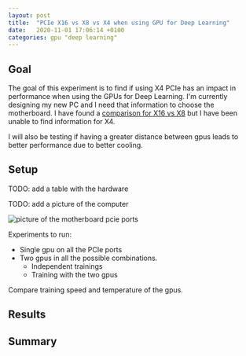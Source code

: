 ```yaml
---
layout: post
title:  "PCIe X16 vs X8 vs X4 when using GPU for Deep Learning"
date:   2020-11-01 17:06:14 +0100
categories: gpu "deep learning"
---
```


## Goal

The goal of this experiment is to find if using X4 PCIe has an impact in performance when using the GPUs for Deep Learning. 
I'm currently designing my new PC and I need that information to choose the motherboard. I have found a [comparison for X16 vs X8](https://www.pugetsystems.com/labs/hpc/PCIe-X16-vs-X8-with-4-x-Titan-V-GPUs-for-Machine-Learning-1167/#pcie-x16-vs-x8-vgg-in-keras-tensorflow-disk-streaming-25000-images-brtitan-v-gpus-br-training-time-for-4-epochs) 
but I have been unable to find information for X4. 

I will also be testing if having a greater distance between gpus leads to better performance due to better cooling.

## Setup

TODO: add a table with the hardware 

TODO: add a picture of the computer

![picture of the motherboard pcie ports](/assets/2020-11-02-10-36-31.png)

Experiments to run:

* Single gpu on all the PCIe ports
* Two gpus in all the possible combinations.
  * Independent trainings
  * Training with the two gpus

Compare training speed and temperature of the gpus.


## Results

## Summary
